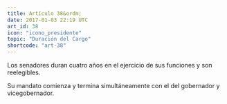 ```yaml
---
title: Artículo 38&ordm;
date: 2017-01-03 22:19 UTC
art_id: 38
icon: "icono_presidente"
topic: "Duración del Cargo"
shortcode: "art-38"
---
```

Los senadores duran cuatro años en el ejercicio de sus funciones y son reelegibles.

Su mandato comienza y termina simultáneamente con el del gobernador y vicegobernador.
